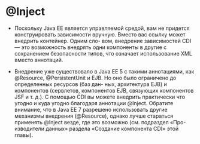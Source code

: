 # @Inject
* Поскольку Java EE является управляемой средой, вам не придется конструировать
зависимости вручную. Вместо вас ссылку может внедрить контейнер. Одним сло-
вом, внедрение зависимостей CDI — это возможность внедрять одни компоненты
в другие с сохранением безопасности типов, что означает использование XML
вместо аннотаций.

* Внедрение уже существовало в Java EE 5 с такими аннотациями, как @Resource,
@PersistentUnit и EJB. Но оно было ограничено до определенных ресурсов (баз дан-
ных, архитектура EJB) и компонентов (сервлетов, компонентов EJB, связующих
компонентов JSF и т. д.). С помощью CDI вы можете внедрить практически что
угодно и куда угодно благодаря аннотации @Inject. Обратите внимание, что в Java
EE 7 разрешено использовать другие механизмы внедрения (@Resource), однако
лучше стараться применять @Inject везде, где это возможно (см. подраздел «Про-
изводители данных» раздела «Создание компонента CDI» этой главы).